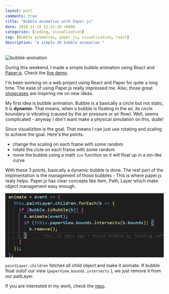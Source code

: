 ```yaml
---
layout: post
comments: true
title: "Bubble animation with Paper.js"
date: 2018-11-18 11:21:30 +0800
categories: [coding, visualization]
tag: [Bubble animation, paper.js, visualization, react]
description: "A simple 2D bubble animation "
---
```


![bubble-animation](/assets/images/bubble-animation.gif)

During this weekend, I made a simple bubble animation using React and [Paper.js](http://paperjs.org/). Check the [live demo](https://hailengc.github.io/bubble-fun/index.html#/).

I'm been working on a web project using React and Paper for quite a long time. The ease of using Paper.js really impressed me. Also, those great [showcases](http://paperjs.org/examples/) are inspiring me on new ideas.

My first idea is bubble animation. Bubble is a basically a circle but not static, it is **dynamic**. That means, when a bubble is floating in the air, its circle boundary is vibrating (caused by the air pressure or air flow). Well, seems complicated - anyway I don't want make a physical simulation on this, dude!

Since visualiziton is the goal. That means I can just use rotating and scaling to achieve the goal. Here's the points:

- change the scaling on each frame with some random
- rotate the cicle on each frame with some random
- move the bubble using a math `sin` function so it will float up in a sin-like curve

With these 3 points, basically a dynamic bubble is done. The rest part of the implmentation is the management of those bubbles - This is where paper.js realy helps. Paper.js has clear concepts like Item, Path, Layer which make object management easy enough.

![bubble-code](/assets/images/bubble-code.jpg)

`paintLayer.children` fetches all child object and make it animate. If bubble float outof our view (`paperView.bounds.intersects` ), we just remove it from our paitLayer.

If you are interested in my work, check the [repo](https://github.com/hailengc/bubble-fun).
